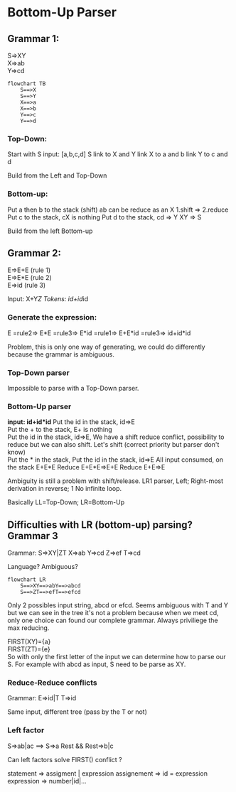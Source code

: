 # Bottom-Up Parser

## Grammar 1:

S=>XY  
X=>ab  
Y=>cd

```mermaid
flowchart TB
    S==>X
    S==>Y
    X==>a
    X==>b
    Y==>c
    Y==>d
```

### Top-Down:

Start with S
input: [a,b,c,d]
S link to X and Y
link X to a and b
link Y to c and d

Build from the Left and Top-Down

### Bottom-up:

Put a then b to the stack (shift)
ab can be reduce as an X
1.shift => 2.reduce
Put c to the stack, cX is nothing
Put d to the stack, cd => Y
XY => S

Build from the left Bottom-up

## Grammar 2:

E=>E+E (rule 1)  
E=>E\*E (rule 2)  
E=>id (rule 3)

Input: X+Y*Z
Tokens: id+id*id

### Generate the expression:

E =rule2=> E\*E =rule3=> E\*id =rule1=> E+E\*id =rule3=> id+id\*id

Problem, this is only one way of generating, we could do differently because the grammar is ambiguous.

### Top-Down parser

Impossible to parse with a Top-Down parser.

### Bottom-Up parser

**input: id+id\*id**
Put the id in the stack, id=>E  
Put the + to the stack, E+ is nothing  
Put the id in the stack, id=>E,
We have a shift reduce conflict, possibility to reduce but we can also shift.
Let's shift (correct priority but parser don't know)  
Put the * in the stack,
Put the id in the stack, id=>E
All input consumed, on the stack E+E*E
Reduce E+E\*E=>E+E
Reduce E+E=>E

Ambiguity is still a problem with shift/release.
LR1 parser, Left; Right-most derivation in reverse; 1
No infinite loop.

Basically LL=Top-Down; LR=Bottom-Up

## Difficulties with LR (bottom-up) parsing? Grammar 3

Grammar:
S=>XY|ZT
X=>ab
Y=>cd
Z=>ef
T=>cd

Language? Ambiguous?

```mermaid
flowchart LR
    S==>XY==>abY==>abcd
    S==>ZT==>efT==>efcd
```

Only 2 possibles input string, abcd or efcd.
Seems ambiguous with T and Y but we can see in the tree it's not a problem because when we meet cd, only one choice can found our complete grammar. Always priviliege the max reducing.

FIRST(XY)={a}  
FIRST(ZT)={e}  
So with only the first letter of the input we can determine how to parse our S.
For example with abcd as input, S need to be parse as XY.

### Reduce-Reduce conflicts

Grammar:
E=>id|T
T=>id

Same input, different tree (pass by the T or not)

### Left factor

S=>ab|ac ==> S=>a Rest && Rest=>b|c

Can left factors solve FIRST() conflict ?

statement => assigment | expression
assignement => id = expression
expression => number|id|...
